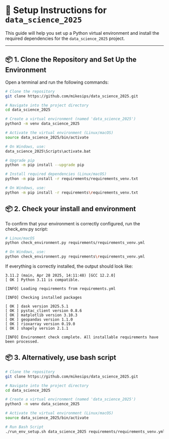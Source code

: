 # 🧪 Setup Instructions for `data_science_2025`

This guide will help you set up a Python virtual environment and install the required dependencies for the `data_science_2025` project.

---

## 📦 1. Clone the Repository and Set Up the Environment

Open a terminal and run the following commands:

```sh
# Clone the repository
git clone https://github.com/mikesips/data_science_2025.git

# Navigate into the project directory
cd data_science_2025

# Create a virtual environment (named 'data_science_2025')
python3 -m venv data_science_2025

# Activate the virtual environment (Linux/macOS)
source data_science_2025/bin/activate

# On Windows, use:
data_science_2025\Scripts\activate.bat

# Upgrade pip
python -m pip install --upgrade pip

# Install required dependencies (Linux/macOS)
python -m pip install -r requirements/requirements_venv.txt

# On Windows, use:
python -m pip install -r requirements\requirements_venv.txt

```

## 📦 2. Check your install and environment

To confirm that your environment is correctly configured, run the check_env.py script:
```sh
# Linux/macOS
python check_environment.py requirements/requirements_venv.yml

# On Windows, use:
python check_environment.py requirements\requirements_venv.yml
```

If everything is correctly installed, the output should look like:
```
3.11.2 (main, Apr 28 2025, 14:11:48) [GCC 12.2.0]
[ OK ] Python 3.11 is compatible.

[INFO] Loading requirements from requirements.yml

[INFO] Checking installed packages

[ OK ] dask version 2025.5.1
[ OK ] pystac_client version 0.8.6
[ OK ] matplotlib version 3.10.3
[ OK ] geopandas version 1.1.0
[ OK ] rioxarray version 0.19.0
[ OK ] shapely version 2.1.1

[INFO] Environment check complete. All installable requirements have been processed.

```

## 📦 3. Alternatively, use bash script
```sh
# Clone the repository
git clone https://github.com/mikesips/data_science_2025.git

# Navigate into the project directory
cd data_science_2025

# Create a virtual environment (named 'data_science_2025')
python3 -m venv data_science_2025

# Activate the virtual environment (Linux/macOS)
source data_science_2025/bin/activate

# Run Bash Script
./run_env_setup.sh data_science_2025 requirements/requirements_venv.yml
